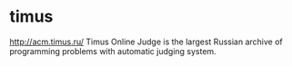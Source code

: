 timus
=====
http://acm.timus.ru/
Timus Online Judge is the largest Russian archive of programming problems with automatic judging system.
